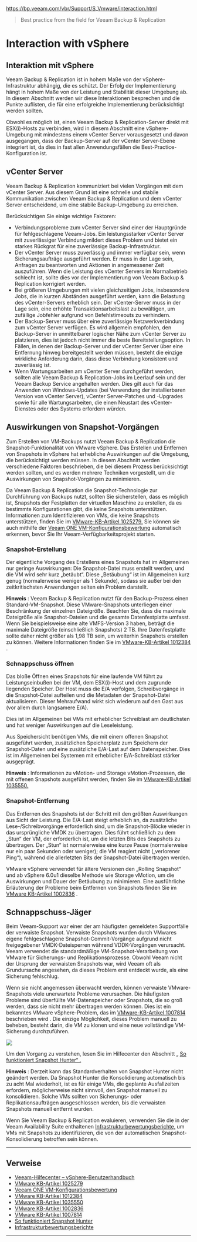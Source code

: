 https://bp.veeam.com/vbr/Support/S_Vmware/interaction.html

> Best practice from the field for Veeam Backup & Replication

# Interaction with vSphere
## [](https://bp.veeam.com/vbr/Support/S_Vmware/interaction.html#interaction-with-vsphere)Interaktion mit vSphere

Veeam Backup & Replication ist in hohem Maße von der vSphere-Infrastruktur abhängig, die es schützt. Der Erfolg der Implementierung hängt in hohem Maße von der Leistung und Stabilität dieser Umgebung ab. In diesem Abschnitt werden wir diese Interaktionen besprechen und die Punkte auflisten, die für eine erfolgreiche Implementierung berücksichtigt werden sollten.

Obwohl es möglich ist, einen Veeam Backup & Replication-Server direkt mit ESX(i)-Hosts zu verbinden, wird in diesem Abschnitt eine vSphere-Umgebung mit mindestens einem vCenter Server vorausgesetzt und davon ausgegangen, dass der Backup-Server auf der vCenter Server-Ebene integriert ist, da dies in fast allen Anwendungsfällen die Best-Practice-Konfiguration ist.

## [](https://bp.veeam.com/vbr/Support/S_Vmware/interaction.html#vcenter-server)vCenter Server

Veeam Backup & Replication kommuniziert bei vielen Vorgängen mit dem vCenter Server. Aus diesem Grund ist eine schnelle und stabile Kommunikation zwischen Veeam Backup & Replication und dem vCenter Server entscheidend, um eine stabile Backup-Umgebung zu erreichen.

Berücksichtigen Sie einige wichtige Faktoren:

-   Verbindungsprobleme zum vCenter Server sind einer der Hauptgründe für fehlgeschlagene Veeam-Jobs. Ein leistungsstarker vCenter Server mit zuverlässiger Verbindung mildert dieses Problem und bietet ein starkes Rückgrat für eine zuverlässige Backup-Infrastruktur.
-   Der vCenter Server muss zuverlässig und immer verfügbar sein, wenn Sicherungsaufträge ausgeführt werden. Er muss in der Lage sein, Anfragen zu beantworten und Aktionen in angemessener Zeit auszuführen. Wenn die Leistung des vCenter Servers im Normalbetrieb schlecht ist, sollte dies vor der Implementierung von Veeam Backup & Replication korrigiert werden.
-   Bei größeren Umgebungen mit vielen gleichzeitigen Jobs, insbesondere Jobs, die in kurzen Abständen ausgeführt werden, kann die Belastung des vCenter-Servers erheblich sein. Der vCenter-Server muss in der Lage sein, eine erhöhte Transaktionsarbeitslast zu bewältigen, um zufällige Jobfehler aufgrund von Befehlstimeouts zu verhindern.
-   Der Backup-Server muss über eine zuverlässige Netzwerkverbindung zum vCenter Server verfügen. Es wird allgemein empfohlen, den Backup-Server in unmittelbarer logischer Nähe zum vCenter Server zu platzieren, dies ist jedoch nicht immer die beste Bereitstellungsoption. In Fällen, in denen der Backup-Server und der vCenter Server über eine Entfernung hinweg bereitgestellt werden müssen, besteht die einzige wirkliche Anforderung darin, dass diese Verbindung konsistent und zuverlässig ist.
-   Wenn Wartungsarbeiten am vCenter Server durchgeführt werden, sollten alle Veeam Backup & Replication-Jobs im Leerlauf sein und der Veeam Backup Service angehalten werden. Dies gilt auch für das Anwenden von Windows-Updates (bei Verwendung der installierbaren Version von vCenter Server), vCenter Server-Patches und -Upgrades sowie für alle Wartungsarbeiten, die einen Neustart des vCenter-Dienstes oder des Systems erfordern würden.

## [](https://bp.veeam.com/vbr/Support/S_Vmware/interaction.html#impact-of-snapshot-operations)Auswirkungen von Snapshot-Vorgängen

Zum Erstellen von VM-Backups nutzt Veeam Backup & Replication die Snapshot-Funktionalität von VMware vSphere. Das Erstellen und Entfernen von Snapshots in vSphere hat erhebliche Auswirkungen auf die Umgebung, die berücksichtigt werden müssen. In diesem Abschnitt werden verschiedene Faktoren beschrieben, die bei diesem Prozess berücksichtigt werden sollten, und es werden mehrere Techniken vorgestellt, um die Auswirkungen von Snapshot-Vorgängen zu minimieren.

Da Veeam Backup & Replication die Snapshot-Technologie zur Durchführung von Backups nutzt, sollten Sie sicherstellen, dass es möglich ist, Snapshots der Festplatten der virtuellen Maschine zu erstellen, da es bestimmte Konfigurationen gibt, die keine Snapshots unterstützen. Informationen zum Identifizieren von VMs, die keine Snapshots unterstützen, finden Sie im [VMware-KB-Artikel 1025279.](https://kb.vmware.com/s/article/1025279) Sie können sie auch mithilfe der [Veeam ONE VM-Konfigurationsbewertung](https://helpcenter.veeam.com/docs/one/reporter/vm_configuration_assessment.html) automatisch erkennen, bevor Sie Ihr Veeam-Verfügbarkeitsprojekt starten.

### [](https://bp.veeam.com/vbr/Support/S_Vmware/interaction.html#snapshot-creation)Snapshot-Erstellung

Der eigentliche Vorgang des Erstellens eines Snapshots hat im Allgemeinen nur geringe Auswirkungen: Die Snapshot-Datei muss erstellt werden, und die VM wird sehr kurz „betäubt“. Diese „Betäubung“ ist im Allgemeinen kurz genug (normalerweise weniger als 1 Sekunde), sodass sie außer bei den zeitkritischsten Anwendungen selten ein Problem darstellt.

**Hinweis** : Veeam Backup & Replication nutzt für den Backup-Prozess einen Standard-VM-Snapshot. Diese VMware-Snapshots unterliegen einer Beschränkung der einzelnen Dateigröße. Beachten Sie, dass die maximale Dateigröße alle Snapshot-Dateien und die gesamte Datenfestplatte umfasst. Wenn Sie beispielsweise eine alte VMFS-Version 3 haben, beträgt die maximale Dateigröße (einschließlich Snapshots) 2 TB. Ihre Datenfestplatte sollte daher nicht größer als 1,98 TB sein, um weiterhin Snapshots erstellen zu können. Weitere Informationen finden Sie im [VMware-KB-Artikel 1012384](https://kb.vmware.com/s/article/1012384) .

### [](https://bp.veeam.com/vbr/Support/S_Vmware/interaction.html#snapshot-open)Schnappschuss öffnen

Das bloße Öffnen eines Snapshots für eine laufende VM führt zu Leistungseinbußen bei der VM, dem ESX(i)-Host und dem zugrunde liegenden Speicher. Der Host muss die E/A verfolgen, Schreibvorgänge in die Snapshot-Datei aufteilen und die Metadaten der Snapshot-Datei aktualisieren. Dieser Mehraufwand wirkt sich wiederum auf den Gast aus (vor allem durch langsamere E/A).

Dies ist im Allgemeinen bei VMs mit erheblicher Schreiblast am deutlichsten und hat weniger Auswirkungen auf die Leseleistung.

Aus Speichersicht benötigen VMs, die mit einem offenen Snapshot ausgeführt werden, zusätzlichen Speicherplatz zum Speichern der Snapshot-Daten und eine zusätzliche E/A-Last auf dem Datenspeicher. Dies ist im Allgemeinen bei Systemen mit erheblicher E/A-Schreiblast stärker ausgeprägt.

**Hinweis** : Informationen zu vMotion- und Storage vMotion-Prozessen, die mit offenen Snapshots ausgeführt werden, finden Sie im [VMware-KB-Artikel 1035550.](https://kb.vmware.com/s/article/1035550)

### [](https://bp.veeam.com/vbr/Support/S_Vmware/interaction.html#snapshot-removal)Snapshot-Entfernung

Das Entfernen des Snapshots ist der Schritt mit den größten Auswirkungen aus Sicht der Leistung. Die E/A-Last steigt erheblich an, da zusätzliche Lese-/Schreibvorgänge erforderlich sind, um die Snapshot-Blöcke wieder in das ursprüngliche VMDK zu übertragen. Dies führt schließlich zu dem „Stun“ der VM, der erforderlich ist, um die letzten Bits des Snapshots zu übertragen. Der „Stun“ ist normalerweise eine kurze Pause (normalerweise nur ein paar Sekunden oder weniger); die VM reagiert nicht („verlorener Ping“), während die allerletzten Bits der Snapshot-Datei übertragen werden.

VMware vSphere verwendet für ältere Versionen den „Rolling Snapshot“ und ab vSphere 6.0u1 dieselbe Methode wie Storage vMotion, um die Auswirkungen und Dauer der Betäubung zu minimieren. Eine ausführliche Erläuterung der Probleme beim Entfernen von Snapshots finden Sie im [VMware KB-Artikel 1002836](https://kb.vmware.com/s/article/1002836) .

## [](https://bp.veeam.com/vbr/Support/S_Vmware/interaction.html#snapshot-hunter)Schnappschuss-Jäger

Beim Veeam-Support war einer der am häufigsten gemeldeten Supportfälle der verwaiste Snapshot. Verwaiste Snapshots wurden durch VMwares eigene fehlgeschlagene Snapshot-Commit-Vorgänge aufgrund nicht freigegebener VMDK-Dateisperren während VDDK-Vorgängen verursacht. Veeam verwendet die standardmäßige VM-Snapshot-Verarbeitung von VMware für Sicherungs- und Replikationsprozesse. Obwohl Veeam nicht der Ursprung der verwaisten Snapshots war, wird Veeam oft als Grundursache angesehen, da dieses Problem erst entdeckt wurde, als eine Sicherung fehlschlug.

Wenn sie nicht angemessen überwacht werden, können verwaiste VMware-Snapshots viele unerwartete Probleme verursachen. Die häufigsten Probleme sind überfüllte VM-Datenspeicher oder Snapshots, die so groß werden, dass sie nicht mehr übertragen werden können. Dies ist ein bekanntes VMware vSphere-Problem, das im [VMware-KB-Artikel 1007814](https://kb.vmware.com/s/article/1007814) beschrieben wird . Die einzige Möglichkeit, dieses Problem manuell zu beheben, besteht darin, die VM zu klonen und eine neue vollständige VM-Sicherung durchzuführen.

![](https://bp.veeam.com/vbr/Support/S_Vmware/media/interaction-vmw-consolidation-needed.png)

Um den Vorgang zu verstehen, lesen Sie im Hilfecenter den Abschnitt „ [So funktioniert Snapshot Hunter“ .](https://helpcenter.veeam.com/docs/backup/vsphere/snapshot_hunter_hiw.html)

**Hinweis** : Derzeit kann das Standardverhalten von Snapshot Hunter nicht geändert werden. Da Snapshot Hunter die Konsolidierung automatisch bis zu acht Mal wiederholt, ist es für einige VMs, die geplante Ausfallzeiten erfordern, möglicherweise nicht sinnvoll, den Snapshot manuell zu konsolidieren. Solche VMs sollten von Sicherungs- oder Replikationsaufträgen ausgeschlossen werden, bis die verwaisten Snapshots manuell entfernt wurden.

Wenn Sie Veeam Backup & Replication evaluieren, verwenden Sie die in der Veeam Availability Suite enthaltenen [Infrastrukturbewertungsberichte,](https://helpcenter.veeam.com/docs/one/reporter/vmware_infrastructure_assessment.html) um VMs mit Snapshots zu identifizieren, die von der automatischen Snapshot-Konsolidierung betroffen sein können.

---

## [](https://bp.veeam.com/vbr/Support/S_Vmware/interaction.html#references)Verweise

-   [Veeam-Hilfecenter – vSphere-Benutzerhandbuch](https://helpcenter.veeam.com/docs/backup/vsphere/overview.html)
-   [VMware KB-Artikel 1025279](https://kb.vmware.com/s/article/1025279)
-   [Veeam ONE VM-Konfigurationsbewertung](https://helpcenter.veeam.com/docs/one/reporter/vm_configuration_assessment.html)
-   [VMware KB-Artikel 1012384](https://kb.vmware.com/s/article/1012384)
-   [VMware KB-Artikel 1035550](https://kb.vmware.com/s/article/1035550)
-   [VMware KB-Artikel 1002836](https://kb.vmware.com/s/article/1002836)
-   [VMware KB-Artikel 1007814](https://kb.vmware.com/s/article/1007814)
-   [So funktioniert Snapshot Hunter](https://helpcenter.veeam.com/docs/backup/vsphere/snapshot_hunter_hiw.html)
-   [Infrastrukturbewertungsberichte](https://helpcenter.veeam.com/docs/one/reporter/vmware_infrastructure_assessment.html)

---
